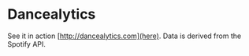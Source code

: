 # Dancealytics

See it in action [http://dancealytics.com](here). Data is derived from the Spotify API.
